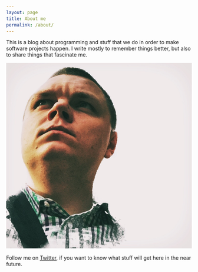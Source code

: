 ```yaml
---
layout: page
title: About me
permalink: /about/
---
```


<p>This is a blog about programming and stuff that we do in order to make software projects happen.
I write mostly to remember things better, but also to share things that fascinate me.</p>

<img src="/images/me.jpg" alt="Michał Płachta" class="avatar" />
<p>
  Follow me on <a href="https://twitter.com/miciek">Twitter</a>, if you want to know what stuff will get here in the near future.
</p>
